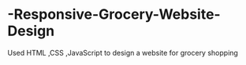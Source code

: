 # -Responsive-Grocery-Website-Design
Used  HTML ,CSS ,JavaScript to design a website for grocery shopping  
